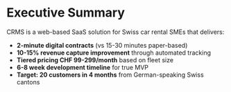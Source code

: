 # Executive Summary

CRMS is a web-based SaaS solution for Swiss car rental SMEs that delivers:

- **2-minute digital contracts** (vs 15-30 minutes paper-based)
- **10-15% revenue capture improvement** through automated tracking
- **Tiered pricing CHF 99-299/month** based on fleet size
- **6-8 week development timeline** for true MVP
- **Target: 20 customers in 4 months** from German-speaking Swiss cantons
